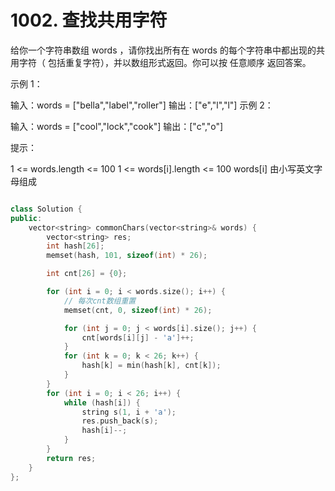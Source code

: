 
# 1002. 查找共用字符

给你一个字符串数组 words ，请你找出所有在 words 的每个字符串中都出现的共用字符（ 包括重复字符），并以数组形式返回。你可以按 任意顺序 返回答案。
 

示例 1：

输入：words = ["bella","label","roller"]
输出：["e","l","l"]
示例 2：

输入：words = ["cool","lock","cook"]
输出：["c","o"]
 

提示：

1 <= words.length <= 100
1 <= words[i].length <= 100
words[i] 由小写英文字母组成


```cpp

class Solution {
public:
    vector<string> commonChars(vector<string>& words) {
        vector<string> res;
        int hash[26];
        memset(hash, 101, sizeof(int) * 26);

        int cnt[26] = {0};

        for (int i = 0; i < words.size(); i++) {
            // 每次cnt数组重置
            memset(cnt, 0, sizeof(int) * 26);

            for (int j = 0; j < words[i].size(); j++) {
                cnt[words[i][j] - 'a']++;
            }
            for (int k = 0; k < 26; k++) {
                hash[k] = min(hash[k], cnt[k]);
            }
        }
        for (int i = 0; i < 26; i++) {
            while (hash[i]) {
                string s(1, i + 'a');
                res.push_back(s);
                hash[i]--;
            }
        }
        return res;
    }
};
```